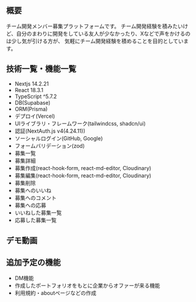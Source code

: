 ## 概要
チーム開発メンバー募集プラットフォームです。
チーム開発経験を積みたいけど、自分のまわりに開発をしている友人が少なかったり、Xなどで声をかけるのは少し気が引ける方が、
気軽にチーム開発経験を積めることを目的としています。

## 技術一覧・機能一覧
- Nextjs 14.2.21
- React 18.3.1
- TypeScript ^5.7.2
- DB(Supabase)
- ORM(Prisma)
- デプロイ(Vercel)
- UIライブラリ・フレームワーク(tailwindcss, shadcn/ui)
- 認証(NextAuth.js v4(4.24.11))
- ソーシャルログイン(GitHub, Google)
- フォームバリデーション(zod)
- 募集一覧
- 募集詳細
- 募集作成(react-hook-form, react-md-editor, Cloudinary)
- 募集編集(react-hook-form, react-md-editor, Cloudinary)
- 募集削除
- 募集へのいいね
- 募集へのコメント
- 募集への応募
- いいねした募集一覧
- 応募した募集一覧

## デモ動画

## 追加予定の機能
- DM機能
- 作成したポートフォリオをもとに企業からオファーが来る機能
- 利用規約・aboutページなどの作成

